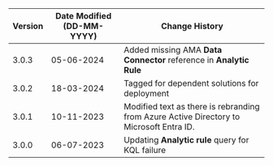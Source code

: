 | **Version** | **Date Modified (DD-MM-YYYY)** | **Change History**                                                        |
|-------------|--------------------------------|---------------------------------------------------------------------------|
| 3.0.3       | 05-06-2024                     | Added missing AMA **Data Connector** reference in **Analytic Rule**       |
| 3.0.2       | 18-03-2024                     | Tagged for dependent solutions for deployment                             |
| 3.0.1       | 10-11-2023                     | Modified text as there is rebranding from Azure Active Directory to Microsoft Entra ID.  |
| 3.0.0       | 06-07-2023                     | Updating **Analytic rule** query for KQL failure                          | 

